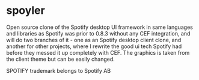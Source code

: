 # spoyler
Open source clone of the Spotify desktop UI framework in same languages and libraries as Spotify was prior to 0.8.3 without any CEF integration, and will do two branches of it - one as an Spotify desktop client clone, and another for other projects, where I rewrite the good ui tech Spotify had before they messed it up completely with CEF.
The graphics is taken from the client theme but can be easily changed.

SPOTIFY trademark belongs to Spotify AB
